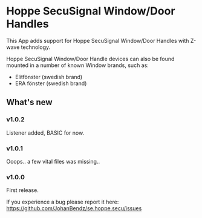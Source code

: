 # Hoppe SecuSignal Window/Door Handles

This App adds support for Hoppe SecuSignal Window/Door Handles with Z-wave technology.

Hoppe SecuSignal Window/Door Handle devices can also be found mounted in a number of known Window brands, such as:
- Elitfönster (swedish brand)
- ERA fönster (swedish brand)

## What's new

### v1.0.2
Listener added, BASIC for now.

### v1.0.1
Ooops.. a few vital files was missing..

### v1.0.0
First release.

If you experience a bug please report it here: https://github.com/JohanBendz/se.hoppe.secu/issues
